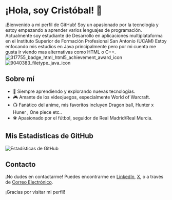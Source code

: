 # ¡Hola, soy Cristóbal! 👋

¡Bienvenido a mi perfil de GitHub! Soy un apasionado por la tecnología y estoy empezando a aprender varios lenguajes de programación. 
Actualmente soy estudiante de Desarrollo en aplicaciones multiplataforma en el Instituto Superior de Formación Profesional San Antonio (UCAM)
Estoy enfocando mis estudios en Java principalmente pero por mi cuenta me gusta ir viendo mas alternativas como HTML o C++.![317755_badge_html_html5_achievement_award_icon](https://github.com/cggallego11/cggallego11/assets/145750171/03dbcf18-4bad-40a0-b020-ede8004b4603)
![9040383_filetype_java_icon](https://github.com/cggallego11/cggallego11/assets/145750171/f198a6fe-5279-4aa5-8637-9d804c2868d9)


## Sobre mí
- 🌱 Siempre aprendiendo y explorando nuevas tecnologías.
- 🎮 Amante de los videojuegos, especialmente World of Warcraft.
- 📺 Fanático del anime, mis favoritos incluyen Dragon ball, Hunter x Huner , One piece etc..
- ⚽ Apasionado por el fútbol, seguidor de Real Madrid/Real Murcia.


## Mis Estadísticas de GitHub
![Estadísticas de GitHub](https://github-readme-stats.vercel.app/api?username=TuUsuario&show_icons=true&theme=radical)

## Contacto
¡No dudes en contactarme! Puedes encontrarme en [LinkedIn](https://www.linkedin.com/in/crist%C3%B3bal-gonzalez-gallego-082b51252/), [X](https://twitter.com/cggallego_), o a través de [Correo Electrónico](gonzalezgallegocristobal@gmail.com).

¡Gracias por visitar mi perfil!



